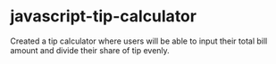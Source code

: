 # javascript-tip-calculator
Created a tip calculator where users will be able to input their total bill amount and divide their share of tip evenly.
